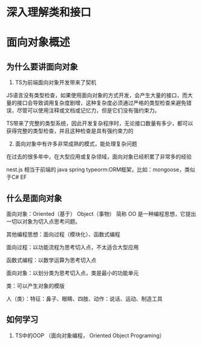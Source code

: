 # 深入理解类和接口

# 面向对象概述

## 为什么要讲面向对象
1. TS为前端面向对象开发带来了契机

JS语言没有类型检查，如果使用面向对象的方式开发，会产生大量的接口，而大量的接口会导致调用复杂度剧增，这种复杂度必须通过严格的类型检查来避免错误，尽管可以使用注释或文档或记忆力，但是它们没有强约束力。

TS带来了完整的类型系统，因此开发复杂程序时，无论接口数量有多少，都可以获得完整的类型检查，并且这种检查是具有强约束力的

2. 面向对象中有许多非常成熟的模式，能处理复杂问题

在过去的很多年中，在大型应用或复杂领域，面向对象已经积累了非常多的经验

nest.js 相当于前端的 java spring
typeorm:ORM框架，比如：mongoose，类似于C# EF

## 什么是面向对象

面向对象：Oriented（基于） Object（事物） 简称 OO
是一种编程思想，它提出一切以对象为切入点思考问题。

其他编程思想：面向过程（模块化）、函数式编程

面向过程：以功能流程为思考切入点，不太适合大型应用

函数式编程：以数学运算为思考切入点

面向对象：以划分类为思考切入点，类是最小的功能单元

类：可以产生对象的模版

人（类）：特征：鼻子、眼睛、四肢、动作：说话、运动、制造工具

## 如何学习

1. TS中的OOP （面向对象编程， Oriented Object Programing）


